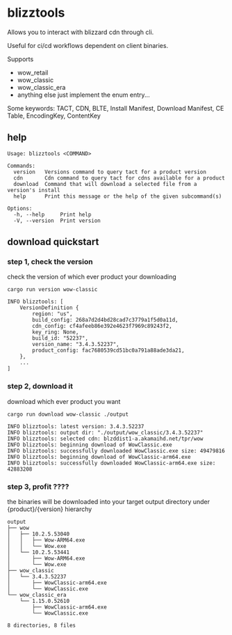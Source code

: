 # blizztools

Allows you to interact with blizzard cdn through cli.

Useful for ci/cd workflows dependent on client binaries.

Supports
- wow_retail
- wow_classic
- wow_classic_era
- anything else just implement the enum entry...

Some keywords:
TACT, CDN, BLTE, Install Manifest, Download Manifest, CE Table, EncodingKey, ContentKey

## help
```console
Usage: blizztools <COMMAND>

Commands:
  version   Versions command to query tact for a product version
  cdn       Cdn command to query tact for cdns available for a product
  download  Command that will download a selected file from a version's install
  help      Print this message or the help of the given subcommand(s)

Options:
  -h, --help     Print help
  -V, --version  Print version
````

## download quickstart

### step 1, check the version

check the version of which ever product your downloading 
```console
cargo run version wow-classic

INFO blizztools: [
    VersionDefinition {
        region: "us",
        build_config: 268a7d2d4bd28cad7c3779a1f5d0a11d,
        cdn_config: cf4afeeb86e392e4623f7969c89243f2,
        key_ring: None,
        build_id: "52237",
        version_name: "3.4.3.52237",
        product_config: fac7680539cd51bc0a791a88ade3da21,
    },
    ...
]
```

### step 2, download it

download which ever product you want
```console
cargo run download wow-classic ./output

INFO blizztools: latest version: 3.4.3.52237
INFO blizztools: output dir: "./output/wow_classic/3.4.3.52237"
INFO blizztools: selected cdn: blzddist1-a.akamaihd.net/tpr/wow
INFO blizztools: beginning download of WowClassic.exe
INFO blizztools: successfully downloaded WowClassic.exe size: 49479816
INFO blizztools: beginning download of WowClassic-arm64.exe
INFO blizztools: successfully downloaded WowClassic-arm64.exe size: 42883208
````

### step 3, profit ????

the binaries will be downloaded into your target output directory under {product}/{version} hierarchy
```tree
output
├── wow
│   ├── 10.2.5.53040
│   │   ├── Wow-ARM64.exe
│   │   └── Wow.exe
│   └── 10.2.5.53441
│       ├── Wow-ARM64.exe
│       └── Wow.exe
├── wow_classic
│   └── 3.4.3.52237
│       ├── WowClassic-arm64.exe
│       └── WowClassic.exe
└── wow_classic_era
    └── 1.15.0.52610
        ├── WowClassic-arm64.exe
        └── WowClassic.exe

8 directories, 8 files
```
